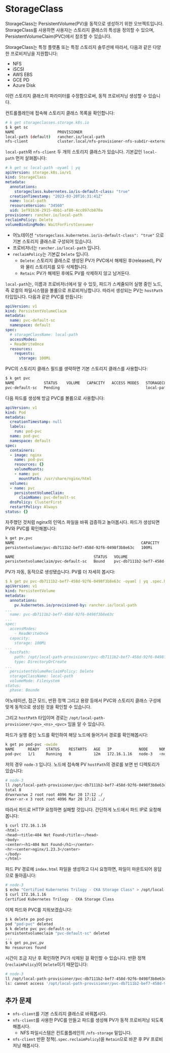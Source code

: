 # StorageClass

StorageClass는 PersistentVolume(PV)을 동적으로 생성하기 위한 오브젝트입니다. StorageClass를 사용하면 사용자는 스토리지 클래스의 특성을 정의할 수 있으며, PersistentVolumeClaim(PVC)에서 참조할 수 있습니다.

StorageClass는 특정 플랫폼 또는 특정 스토리지 솔루션에 따라서, 다음과 같은 다양한 프로비저닝을 지원합니다:
 - NFS
 - iSCSI
 - AWS EBS
 - GCE PD
 - Azure Disk

 이런 스토리지 클래스의 파라미터를 수정함으로써, 동적 프로비저닝 생성할 수 있습니다.

컨트롤플레인에 접속해 스토리지 클래스 목록을 확인합니다:
```sh
# k get storageclasses.storage.k8s.io
$ k get sc
NAME                   PROVISIONER                                                     RECLAIMPOLICY   VOLUMEBINDINGMODE      ALLOWVOLUMEEXPANSION   AGE
local-path (default)   rancher.io/local-path                                           Delete          WaitForFirstConsumer   false                  64s
nfs-client             cluster.local/nfs-provisioner-nfs-subdir-external-provisioner   Delete          Immediate              true                   59s
```

`local-path`와 `nfs-client` 두 개의 스토리지 클래스가 있습니다. 기본값인 `local-path` 먼저 살펴봅니다:
```yaml
# k get sc local-path -oyaml | yq
apiVersion: storage.k8s.io/v1
kind: StorageClass
metadata:
  annotations:
    storageclass.kubernetes.io/is-default-class: "true"
  creationTimestamp: "2023-03-20T16:31:41Z"
  name: local-path
  resourceVersion: "34560"
  uid: 1ef91b36-2915-4bb1-af80-4cc897cb870a
provisioner: rancher.io/local-path
reclaimPolicy: Delete
volumeBindingMode: WaitForFirstConsumer
```
- 어노테이션 `"storageclass.kubernetes.io/is-default-class": "true"` 으로 기본 스토리지 클래스로 구성되어 있습니다.
- 프로비저너는 `rancher.io/local-path` 입니다.
- `reclaimPolicy`는 기본값 `Delete` 입니다.
  - `Delete`: 스토리지 클래스로 생성된 PV가 PVC에서 해제된 후(released), PV와 물리 스토리지를 모두 삭제합니다.
  - `Retain`: PV가 해제된 후에도 PV를 삭제하지 않고 남겨둔다.

`local-path`는, 이름과 프로비저너에서 알 수 있듯, 파드가 스케쥴되어 실행 중인 노드, 즉 로컬의 파일시스템을 볼륨으로 프로비저닝합니다. 따라서 생성되는 PV는 `hostPath` 타입입니다. 다음과 같은 PVC를 만듭니다:

```yaml
apiVersion: v1
kind: PersistentVolumeClaim
metadata:
  name: pvc-default-sc
  namespace: default
spec:
  # storageClassName: local-path
  accessModes:
  - ReadWriteOnce
  resources:
    requests:
      storage: 100Mi
```

PVC의 스토리지 클래스 필드를 생략하면 기본 스토리지 클래스를 사용합니다:
```sh
$ k get pvc
NAME             STATUS    VOLUME   CAPACITY   ACCESS MODES   STORAGECLASS   AGE
pvc-default-sc   Pending                                      local-path     4s
```

다음 파드를 생성해 방금 PVC를 볼륨으로 사용합니다:
```yaml
apiVersion: v1
kind: Pod
metadata:
  creationTimestamp: null
  labels:
    run: pod-pvc
  name: pod-pvc
  namespace: default
spec:
  containers:
  - image: nginx
    name: pod-pvc
    resources: {}
    volumeMounts:
    - name: pvc
      mountPath: /usr/share/nginx/html
  volumes:
  - name: pvc
    persistentVolumeClaim:
      claimName: pvc-default-sc
  dnsPolicy: ClusterFirst
  restartPolicy: Always
status: {}
```

자주했던 것처럼 nginx의 인덱스 파일을 바꿔 검증하고 놀아봅시다. 파드가 생성되면 PV와 PVC를 확인해봅니다:
```sh
k get pv,pvc
NAME                                                        CAPACITY   ACCESS MODES   RECLAIM POLICY   STATUS   CLAIM                    STORAGECLASS   REASON   AGE
persistentvolume/pvc-db7111b2-bef7-458d-92f6-0498f3b8e63c   100Mi      RWO            Delete           Bound    default/pvc-default-sc   local-path              2m23s

NAME                                   STATUS   VOLUME                                     CAPACITY   ACCESS MODES   STORAGECLASS   AGE
persistentvolumeclaim/pvc-default-sc   Bound    pvc-db7111b2-bef7-458d-92f6-0498f3b8e63c   100Mi      RWO            local-path     2m45s
```

PV가 자동, 동적으로 생성됐습니다. PV를 더 자세히 봅시다:
```yaml
$ k get pv pvc-db7111b2-bef7-458d-92f6-0498f3b8e63c -oyaml | yq .spec.hostPath
apiVersion: v1
kind: PersistentVolume
metadata:
  annotations:
    pv.kubernetes.io/provisioned-by: rancher.io/local-path
...
  name: pvc-db7111b2-bef7-458d-92f6-0498f3b8e63c
...
spec:
  accessModes:
    - ReadWriteOnce
  capacity:
    storage: 100Mi
...
  hostPath:
    path: /opt/local-path-provisioner/pvc-db7111b2-bef7-458d-92f6-0498f3b8e63c_default_pvc-default-sc
    type: DirectoryOrCreate
...
  persistentVolumeReclaimPolicy: Delete
  storageClassName: local-path
  volumeMode: Filesystem
status:
  phase: Bounde
```

어노테이션, 접근 모드, 반환 정책 그리고 용량 등에서 PVC와 스토리지 클래스 구성에 맞게 동적으로 생성된 것을 확인할 수 있습니다.

그리고 `hostPath` 타입이며 경로는 `/opt/local-path-provisioner/<pv>_<ns>_<pvc>` 임을 알 수 있습니다.

파드가 실행 중인 노드를 확인하여 해당 노드에 들어가서 경로를 확인해봅시다:
```sh
k get po pod-pvc -owide
NAME      READY   STATUS    RESTARTS   AGE   IP            NODE     NOMINATED NODE   READINESS GATES
pod-pvc   1/1     Running   0          12m   172.16.1.16   node-3   <none>           <none>
```

저의 경우 `node-3` 입니다. 노드에 접속해 PV `hostPath`의 경로를 보면 빈 디렉토리가 있습니다:
```sh
# node-3
ll /opt/local-path-provisioner/pvc-db7111b2-bef7-458d-92f6-0498f3b8e63c_default_pvc-default-sc
total 8
drwxrwxrwx 2 root root 4096 Mar 20 17:12 ./
drwxr-xr-x 3 root root 4096 Mar 20 17:12 ../
```

따라서 파드로 HTTP 요청하면 실패할 것입니다. 간단하게 노드에서 파드 IP로 요청해봅니다:
```sh
$ curl 172.16.1.16
<html>
<head><title>404 Not Found</title></head>
<body>
<center><h1>404 Not Found</h1></center>
<hr><center>nginx/1.23.3</center>
</body>
</html>
```

파드 PV 경로에 `index.html` 파일을 생성하고 다시 요청하면, 파일이 마운트되어 응답으로 돌아옵니다:
```sh
# node-3
$ echo "Certified Kubernetes Trilogy - CKA Storage Class" > /opt/local-path-provisioner/pvc-db7111b2-bef7-458d-92f6-0498f3b8e63c_default_pvc-default-sc/index.html
$ curl 172.16.1.16
Certified Kubernetes Trilogy - CKA Storage Class
```

이제 파드와 PVC를 지워보겠습니다:
```sh
$ k delete po pod-pvc
pod "pod-pvc" deleted
$ k delete pvc pvc-default-sc
persistentvolumeclaim "pvc-default-sc" deleted
...
$ k get po,pvc,pv
No resources found
```

시간이 조금 지난 후 확인하면 PV가 삭제된 걸 확인할 수 있습니다. 반환 정책(`reclaimPolicy`)이 `Delete`이기 때문입니다:
```sh
# node-3
ll /opt/local-path-provisioner/pvc-db7111b2-bef7-458d-92f6-0498f3b8e63c_default_pvc-default-sc/
ls: cannot access '/opt/local-path-provisioner/pvc-db7111b2-bef7-458d-92f6-0498f3b8e63c_default_pvc-default-sc/': No such file or directory
```

## 추가 문제
- `nfs-client`를 기본 스토리지 클래스로 바꿔봅시다.
- `nfs-client`를 사용한 PVC를 만들고 파드를 생성해 PV가 동적 프로비저닝 되도록 해봅시다.
  - NFS 파일시스템은 컨트롤플레인의 `/nfs-storage` 밑입니다.
- `nfs-client` 반환 정책(`.spec.reclaimPolicy`)을 `Retain`으로 바꾼 후 PV 프로비저닝 해봅시다.
